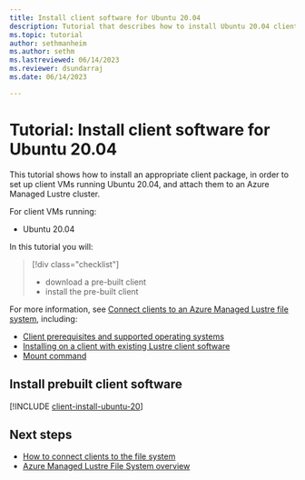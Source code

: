 ```yaml
---
title: Install client software for Ubuntu 20.04
description: Tutorial that describes how to install Ubuntu 20.04 client software for the Azure Managed Lustre File System.
ms.topic: tutorial
author: sethmanheim
ms.author: sethm 
ms.lastreviewed: 06/14/2023
ms.reviewer: dsundarraj
ms.date: 06/14/2023

---
```


# Tutorial: Install client software for Ubuntu 20.04

This tutorial shows how to install an appropriate client package, in order to set up client VMs running Ubuntu 20.04, and attach them to an Azure Managed Lustre cluster.

For client VMs running:

* Ubuntu 20.04

In this tutorial you will:

> [!div class="checklist"]
> * download a pre-built client
> * install the pre-built client

For more information, see [Connect clients to an Azure Managed Lustre file system](connect-clients.md), including:

* [Client prerequisites and supported operating systems](connect-clients.md#client-prerequisites)
* [Installing on a client with existing Lustre client software](connect-clients.md#update-a-lustre-client-to-the-current-version)
* [Mount command](connect-clients.md#mount-command)

## Install prebuilt client software

[!INCLUDE [client-install-ubuntu-20](includes/client-install-ubuntu-20.md)]

## Next steps

* [How to connect clients to the file system](connect-clients.md)
* [Azure Managed Lustre File System overview](amlfs-overview.md)
